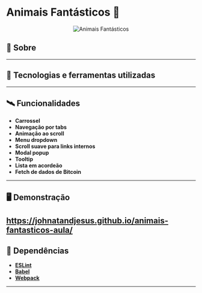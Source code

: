 # Animais Fantásticos 🦊

<p align="center">
	<img src="https://i.imgur.com/D5dPsTp.png" alt="Animais Fantásticos" title="Animais Fantásticos">
</p>

## 📖 Sobre

---

## 🚀 Tecnologias e ferramentas utilizadas

---

## 🛰️ Funcionalidades

- **Carrossel**
- **Navegação por tabs**
- **Animação ao scroll**
- **Menu dropdown**
- **Scroll suave para links internos**
- **Modal popup**
- **Tooltip**
- **Lista em acordeão**
- **Fetch de dados de Bitcoin**

---

## 🖥️ Demonstração

## https://johnatandjesus.github.io/animais-fantasticos-aula/

## 🧰 Dependências

- **[ESLint](https://eslint.org/)**
- **[Babel](https://babeljs.io/)**
- **[Webpack](https://webpack.js.org/)**

---
